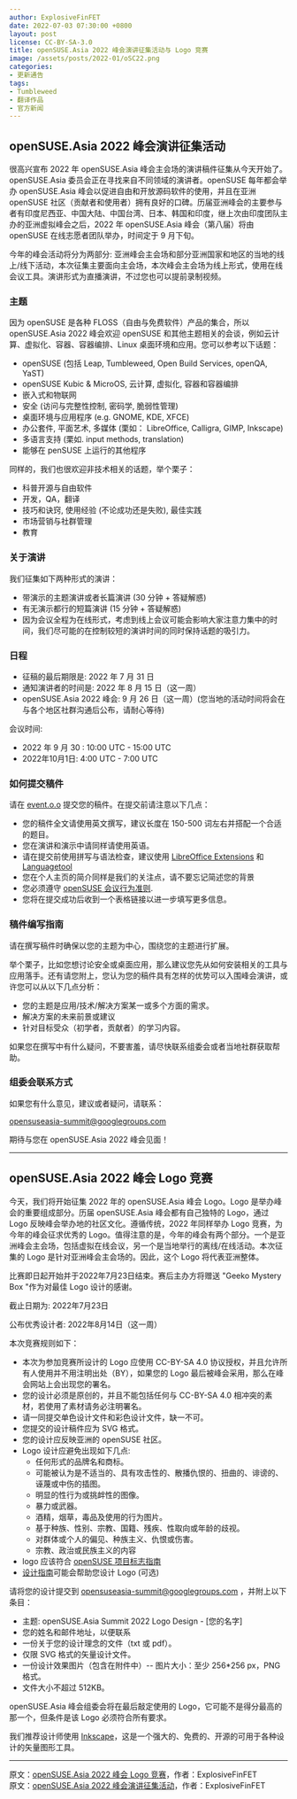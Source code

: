 ```yaml
---
author: ExplosiveFinFET
date: 2022-07-03 07:30:00 +0800
layout: post
license: CC-BY-SA-3.0
title: openSUSE.Asia 2022 峰会演讲征集活动与 Logo 竞赛
image: /assets/posts/2022-01/oSC22.png
categories:
- 更新通告
tags:
- Tumbleweed
- 翻译作品
- 官方新闻
---
```


## openSUSE.Asia 2022 峰会演讲征集活动

很高兴宣布 2022 年 openSUSE.Asia 峰会主会场的演讲稿件征集从今天开始了。openSUSE.Asia 委员会正在寻找来自不同领域的演讲者。openSUSE 每年都会举办 openSUSE.Asia 峰会以促进自由和开放源码软件的使用，并且在亚洲 openSUSE 社区（贡献者和使用者）拥有良好的口碑。历届亚洲峰会的主要参与者有印度尼西亚、中国大陆、中国台湾、日本、韩国和印度，继上次由印度团队主办的亚洲虚拟峰会之后，2022 年 openSUSE.Asia 峰会（第八届）将由 openSUSE 在线志愿者团队举办，时间定于 9 月下旬。

今年的峰会活动将分为两部分: 亚洲峰会主会场和部分亚洲国家和地区的当地的线上/线下活动，本次征集主要面向主会场，本次峰会主会场为线上形式，使用在线会议工具。演讲形式为直播演讲，不过您也可以提前录制视频。

### 主题

因为 openSUSE 是各种 FLOSS（自由与免费软件）产品的集合，所以 openSUSE.Asia 2022 峰会欢迎 openSUSE 和其他主题相关的会谈，例如云计算、虚拟化、容器、容器编排、Linux 桌面环境和应用。您可以参考以下话题：

- openSUSE (包括 Leap, Tumbleweed, Open Build Services, openQA, YaST)
- openSUSE Kubic & MicroOS, 云计算, 虚拟化, 容器和容器编排
- 嵌入式和物联网
- 安全 (访问与完整性控制, 密码学, 脆弱性管理)
- 桌面环境与应用程序 (e.g. GNOME, KDE, XFCE)
- 办公套件, 平面艺术, 多媒体 (栗如： LibreOffice, Calligra, GIMP, Inkscape)
- 多语言支持 (栗如. input methods, translation)
- 能够在 penSUSE 上运行的其他程序

同样的，我们也很欢迎非技术相关的话题，举个栗子：

- 科普开源与自由软件
- 开发，QA，翻译
- 技巧和诀窍, 使用经验 (不论成功还是失败), 最佳实践
- 市场营销与社群管理
- 教育

### 关于演讲

我们征集如下两种形式的演讲：

- 带演示的主题演讲或者长篇演讲 (30 分钟 + 答疑解惑)
- 有无演示都行的短篇演讲 (15 分钟 + 答疑解惑)
- 因为会议全程为在线形式，考虑到线上会议可能会影响大家注意力集中的时间，我们尽可能的在控制较短的演讲时间的同时保持话题的吸引力。

### 日程

- 征稿的最后期限是: 2022 年 7 月 31 日
- 通知演讲者的时间是: 2022 年 8 月 15 日（这一周）
- openSUSE.Asia 2022 峰会: 9 月 26 日（这一周）(您当地的活动时间将会在与各个地区社群沟通后公布，请耐心等待)

会议时间:

- 2022 年 9 月 30 : 10:00 UTC - 15:00 UTC
- 2022年10月1日: 4:00 UTC - 7:00 UTC

### 如何提交稿件

请在 [event.o.o](https://events.opensuse.org/conferences/oSAS22/) 提交您的稿件。在提交前请注意以下几点：

- 您的稿件全文请使用英文撰写，建议长度在 150-500 词左右并搭配一个合适的题目。
- 您在演讲和演示中请同样请使用英语。
- 请在提交前使用拼写与语法检查，建议使用 [LibreOffice Extensions](https://extensions.libreoffice.org/) 和 [Languagetool](https://www.grammarly.com/)
- 您在个人主页的简介同样是我们的关注点，请不要忘记简述您的背景
- 您必须遵守 [openSUSE 会议行为准则](https://en.opensuse.org/openSUSE:Conference_code_of_conduct).
- 您将在提交成功后收到一个表格链接以进一步填写更多信息。

### 稿件编写指南

请在撰写稿件时确保以您的主题为中心，围绕您的主题进行扩展。

举个栗子，比如您想讨论安全或桌面应用，那么建议您先从如何安装相关的工具与应用落手。还有请您附上，您认为您的稿件具有怎样的优势可以入围峰会演讲，或许您可以从以下几点分析：

- 您的主题是应用/技术/解决方案某一或多个方面的需求。
- 解决方案的未来前景或建议
- 针对目标受众（初学者，贡献者）的学习内容。

如果您在撰写中有什么疑问，不要害羞，请尽快联系组委会或者当地社群获取帮助。

### 组委会联系方式

如果您有什么意见，建议或者疑问，请联系：

[opensuseasia-summit@googlegroups.com](mailto:opensuseasia-summit@googlegroups.com)

期待与您在 openSUSE.Asia 2022 峰会见面！

----

## openSUSE.Asia 2022 峰会 Logo 竞赛

今天，我们将开始征集 2022 年的 openSUSE.Asia 峰会 Logo。Logo 是举办峰会的重要组成部分。历届 openSUSE.Asia 峰会都有自己独特的 Logo，通过 Logo 反映峰会举办地的社区文化。遵循传统，2022 年同样举办 Logo 竞赛，为今年的峰会征求优秀的 Logo。值得注意的是，今年的峰会有两个部分。一个是亚洲峰会主会场，包括虚拟在线会议，另一个是当地举行的离线/在线活动。本次征集的 Logo 是针对亚洲峰会主会场的。因此，这个 Logo 将代表亚洲整体。

比赛即日起开始并于2022年7月23日结束。赛后主办方将赠送 "Geeko Mystery Box "作为对最佳 Logo 设计的感谢。

截止日期为: 2022年7月23日

公布优秀设计者: 2022年8月14日（这一周）

本次竞赛规则如下：

- 本次为参加竞赛所设计的 Logo 应使用 CC-BY-SA 4.0 协议授权，并且允许所有人使用并不用注明出处（BY），如果您的 Logo 最后被峰会采用，那么在峰会网站上会出现您的署名。
- 您的设计必须是原创的，并且不能包括任何与 CC-BY-SA 4.0 相冲突的素材，若使用了素材请务必注明署名。
- 请一同提交单色设计文件和彩色设计文件，缺一不可。
- 您提交的设计稿件应为 SVG 格式。
- 您的设计应反映亚洲的 openSUSE 社区。
- Logo 设计应避免出现如下几点:
    - 任何形式的品牌名和商标。  
    - 可能被认为是不适当的、具有攻击性的、散播仇恨的、扭曲的、诽谤的、诬蔑或中伤的插图。  
    - 明显的性行为或挑衅性的图像。  
    - 暴力或武器。  
    - 酒精，烟草，毒品及使用的行为图片。  
    - 基于种族、性别、宗教、国籍、残疾、性取向或年龄的歧视。  
    - 对群体或个人的偏见、种族主义、仇恨或伤害。  
    - 宗教、政治或民族主义的内容   
-  logo 应该符合 [openSUSE 项目标志指南](https://en.opensuse.org/File:OpenSUSE_Trademark_Guidelines.pdf)
- [设计指南](https://opensuse.github.io/branding-guidelines/)可能会帮助您设计 Logo (可选)

请将您的设计提交到 [opensuseasia-summit@googlegroups.com](mailto:opensuseasia-summit@googlegroups.com) ，并附上以下条目：

- 主题: openSUSE.Asia Summit 2022 Logo Design - [您的名字]
- 您的姓名和邮件地址，以便联系
- 一份关于您的设计理念的文件（txt 或 pdf）。
- 仅限 SVG 格式的矢量设计文件。
- 一份设计效果图片（包含在附件中）-- 图片大小：至少 256*256 px，PNG 格式。
- 文件大小不超过 512KB。

openSUSE.Asia 峰会组委会将在最后敲定使用的 Logo，它可能不是得分最高的那一个，但条件是该 Logo 必须符合所有要求。

我们推荐设计师使用 [Inkscape](https://inkscape.org/)，这是一个强大的、免费的、开源的可用于各种设计的矢量图形工具。



------

原文：[openSUSE.Asia 2022 峰会 Logo 竞赛](https://forum.suse.org.cn/t/topic/15166)，作者：ExplosiveFinFET  
原文：[openSUSE.Asia 2022 峰会演讲征集活动](https://forum.suse.org.cn/t/topic/15165)，作者：ExplosiveFinFET